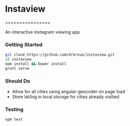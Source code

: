 # Instaview
================

An interactive instagram viewing app

### Getting Started
```bash
git clone https://github.com/drGrove/instaview.git
cd instaview
npm install && bower install
grunt serve
```

### Should Do
* Allow for all cities using angular-geocoder on page load
* Store lat/lng in local storage for cities already visitied

### Testing
```bash
npm test
```
